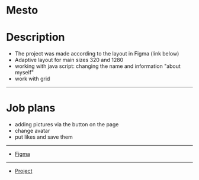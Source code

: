 # Mesto

# Description

* The project was made according to the layout in Figma (link below)
* Adaptive layout for main sizes 320 and 1280
* working with java script: changing the name and information "about myself"
* work with grid


 ---------------------------------

# Job plans

* adding pictures via the button on the page
* change avatar
* put likes and save them


 ---------------------------------

* [Figma](https://www.figma.com/file/StZjf8HnoeLdiXS7dYrLAh/JavaScript.-Sprint-4)


 ---------------------------------

* [Project](https://alalinaermakova.github.io/mesto/)


